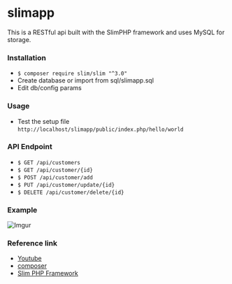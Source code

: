 # slimapp
This is a RESTful api built with the SlimPHP framework and uses MySQL for storage.

### Installation
- `$ composer require slim/slim "^3.0"`
- Create database or import from sql/slimapp.sql
- Edit db/config params

### Usage 
- Test the setup file `http://localhost/slimapp/public/index.php/hello/world`

### API Endpoint
- `$ GET /api/customers`
- `$ GET /api/customer/{id}`
- `$ POST /api/customer/add`
- `$ PUT /api/customer/update/{id}`
- `$ DELETE /api/customer/delete/{id}`

### Example
![Imgur](https://i.imgur.com/WLGP6vD.png)

### Reference link
- [Youtube](https://youtu.be/DHUxnUX7Y2Y)
- [composer](https://getcomposer.org/)
- [Slim PHP Framework](www.slimframework.com)

